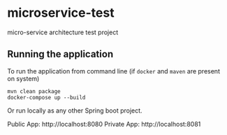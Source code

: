 # microservice-test
micro-service architecture  test project

## Running the application

To run the application from command line (if `docker` and `maven` are present on system) 
```
mvn clean package
docker-compose up --build
```

Or run locally as any other Spring boot project.

Public App: http://localhost:8080
Private App: http://localhost:8081

